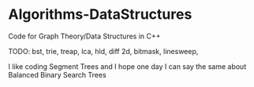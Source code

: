 # Algorithms-DataStructures
Code for Graph Theory/Data Structures in C++

TODO:
bst, 
trie,
treap,
lca,
hld,
diff 2d,
bitmask,
linesweep,


I like coding Segment Trees and I hope one day I can say the same about Balanced Binary Search Trees
